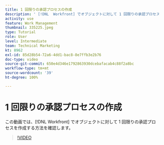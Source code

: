 ```yaml
---
title: 1 回限りの承認プロセスの作成
description: ' [!DNL  Workfront] でオブジェクトに対して 1 回限りの承認プロセスを作成する方法を説明します。'
activity: use
feature: Work Management
thumbnail: 335225.jpeg
type: Tutorial
role: User
level: Intermediate
team: Technical Marketing
kt: 8962
exl-id: 85d28b54-72a6-4dd1-bac8-8e7ffb3e2b76
doc-type: video
source-git-commit: 650e4d346e1792863930dcebafacab4c88f2a8bc
workflow-type: tm+mt
source-wordcount: '39'
ht-degree: 100%

---
```


# 1 回限りの承認プロセスの作成

この動画では、[!DNL  Workfront] でオブジェクトに対して 1 回限りの承認プロセスを作成する方法を確認します。

>[!VIDEO](https://video.tv.adobe.com/v/335225/?quality=12&learn=on)

<!---
learn more URLS
Approval process overview
--->
